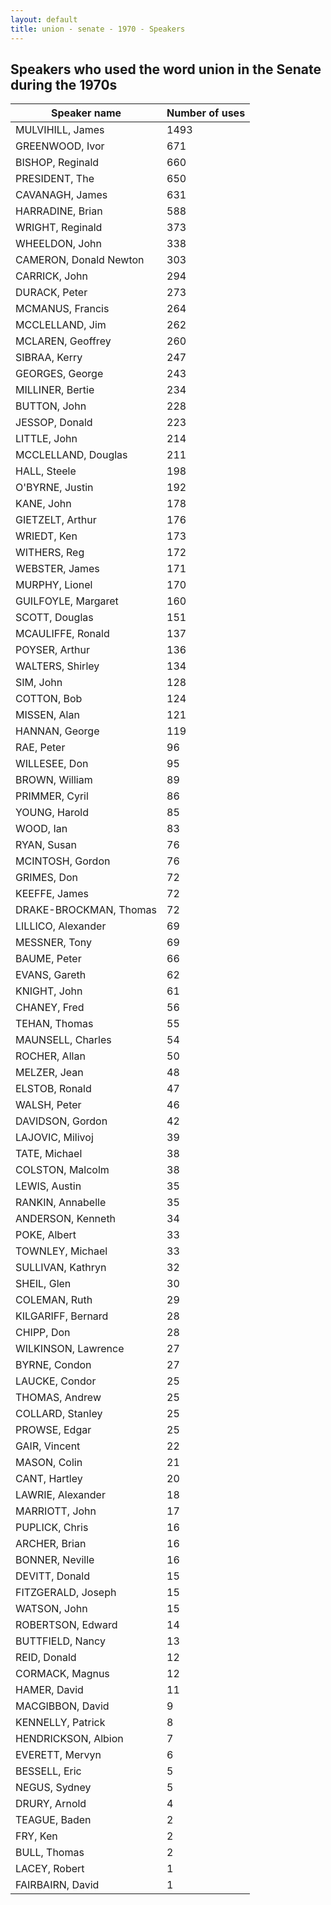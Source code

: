 ```yaml
---
layout: default
title: union - senate - 1970 - Speakers
---
```

## Speakers who used the word **union** in the Senate during the 1970s

| Speaker name | Number of uses |
|--------------|----------------|
|MULVIHILL, James|1493|
|GREENWOOD, Ivor|671|
|BISHOP, Reginald|660|
|PRESIDENT, The|650|
|CAVANAGH, James|631|
|HARRADINE, Brian|588|
|WRIGHT, Reginald|373|
|WHEELDON, John|338|
|CAMERON, Donald Newton|303|
|CARRICK, John|294|
|DURACK, Peter|273|
|MCMANUS, Francis|264|
|MCCLELLAND, Jim|262|
|MCLAREN, Geoffrey|260|
|SIBRAA, Kerry|247|
|GEORGES, George|243|
|MILLINER, Bertie|234|
|BUTTON, John|228|
|JESSOP, Donald|223|
|LITTLE, John|214|
|MCCLELLAND, Douglas|211|
|HALL, Steele|198|
|O'BYRNE, Justin|192|
|KANE, John|178|
|GIETZELT, Arthur|176|
|WRIEDT, Ken|173|
|WITHERS, Reg|172|
|WEBSTER, James|171|
|MURPHY, Lionel|170|
|GUILFOYLE, Margaret|160|
|SCOTT, Douglas|151|
|MCAULIFFE, Ronald|137|
|POYSER, Arthur|136|
|WALTERS, Shirley|134|
|SIM, John|128|
|COTTON, Bob|124|
|MISSEN, Alan|121|
|HANNAN, George|119|
|RAE, Peter|96|
|WILLESEE, Don|95|
|BROWN, William|89|
|PRIMMER, Cyril|86|
|YOUNG, Harold|85|
|WOOD, Ian|83|
|RYAN, Susan|76|
|MCINTOSH, Gordon|76|
|GRIMES, Don|72|
|KEEFFE, James|72|
|DRAKE-BROCKMAN, Thomas|72|
|LILLICO, Alexander|69|
|MESSNER, Tony|69|
|BAUME, Peter|66|
|EVANS, Gareth|62|
|KNIGHT, John|61|
|CHANEY, Fred|56|
|TEHAN, Thomas|55|
|MAUNSELL, Charles|54|
|ROCHER, Allan|50|
|MELZER, Jean|48|
|ELSTOB, Ronald|47|
|WALSH, Peter|46|
|DAVIDSON, Gordon|42|
|LAJOVIC, Milivoj|39|
|TATE, Michael|38|
|COLSTON, Malcolm|38|
|LEWIS, Austin|35|
|RANKIN, Annabelle|35|
|ANDERSON, Kenneth|34|
|POKE, Albert|33|
|TOWNLEY, Michael|33|
|SULLIVAN, Kathryn|32|
|SHEIL, Glen|30|
|COLEMAN, Ruth|29|
|KILGARIFF, Bernard|28|
|CHIPP, Don|28|
|WILKINSON, Lawrence|27|
|BYRNE, Condon|27|
|LAUCKE, Condor|25|
|THOMAS, Andrew|25|
|COLLARD, Stanley|25|
|PROWSE, Edgar|25|
|GAIR, Vincent|22|
|MASON, Colin|21|
|CANT, Hartley|20|
|LAWRIE, Alexander|18|
|MARRIOTT, John|17|
|PUPLICK, Chris|16|
|ARCHER, Brian|16|
|BONNER, Neville|16|
|DEVITT, Donald|15|
|FITZGERALD, Joseph|15|
|WATSON, John|15|
|ROBERTSON, Edward|14|
|BUTTFIELD, Nancy|13|
|REID, Donald|12|
|CORMACK, Magnus|12|
|HAMER, David|11|
|MACGIBBON, David|9|
|KENNELLY, Patrick|8|
|HENDRICKSON, Albion|7|
|EVERETT, Mervyn|6|
|BESSELL, Eric|5|
|NEGUS, Sydney|5|
|DRURY, Arnold|4|
|TEAGUE, Baden|2|
|FRY, Ken|2|
|BULL, Thomas|2|
|LACEY, Robert|1|
|FAIRBAIRN, David|1|
